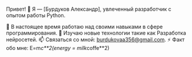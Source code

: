 
Привет! 👋
Я — [Бурдуков Александр], увлеченный разработчик с опытом работы Python.

🔭 В настоящее время работаю над своими навыками в сфере программирования.
🌱 Изучаю новые технологии такие как Разработка нейросетей.
📫 Связаться со мной: burdukovaa356@gmail.com.
⚡ Факт обо мне: E=m*c**2(energy = milk*coffe**2)
